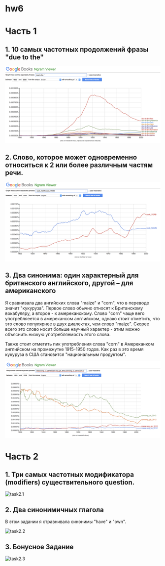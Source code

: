 # hw6

# Часть 1
## 1. 10 самых частотных продолжений фразы "due to the"

![task1](https://github.com/m1riada/hw6/blob/master/1_task.png)

## 2. Cлово, которое может одновременно относиться к 2 или более различным частям речи.

![task2](https://github.com/m1riada/hw6/blob/master/2_task.png)

## 3. Два синонима: один характерный для британского английского, другой – для американского

Я сравнивала два ангийских слова "maize" и "corn", что в переводе значит "кукуруза". Первое слово обычно относят к Британскому вокабуляру, а второе - к амереканскому. Слово "corn" чаще вего употребляеется в амерекансом английском, однако стоит отметить, что это слово популярнее в двух диалектах, чем слово "maize". Скорее всего это слово носит больше научный характер - этим можно объяснить низкую употребляемость этого слова.

Также стоит отметить пик употребления слова "corn" в Амереканком английском на промежутке 1915-1950 годов. Как раз в это время кукуруза в США становится "национальным продуктом".

![task2](https://github.com/m1riada/hw6/blob/master/3_task.png)

# Часть 2

## 1. Три самых частотных модификатора (modifiers) существительного question.

![task2.1]()

## 2. Два синонимичных глагола

В этом задании я стравнивала синонимы "have" и "own".

![task2.2]()

## 3. Бонусное Задание

![task2.3]()
